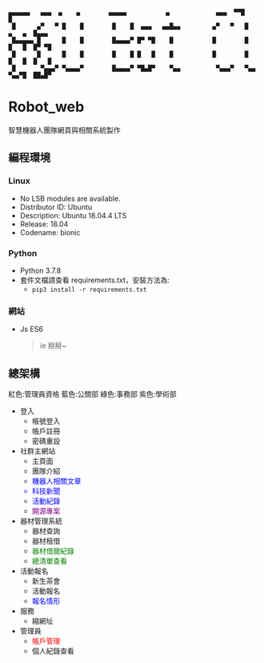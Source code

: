 ```
▄▄▄▄▄▄   ▄▄▄  ▄    ▄        ▄▄▄▄▄           ▄             ▄▄▄  ▀▀█           █
 █      ▄▀   ▀ █    █        █    █  ▄▄▄   ▄▄█▄▄         ▄▀   ▀   █    ▄   ▄  █▄▄▄
 █▄▄▄▄▄ █      █    █        █▄▄▄▄▀ █▀ ▀█    █           █        █    █   █  █▀ ▀█
 █      █      █    █        █    █ █   █    █           █        █    █   █  █   █
 █       ▀▄▄▄▀ ▀▄▄▄▄▀        █▄▄▄▄▀ ▀█▄█▀    ▀▄▄          ▀▄▄▄▀   ▀▄▄  ▀▄▄▀█  ██▄█▀
```
# Robot_web

智慧機器人團隊網頁與相關系統製作

## 編程環境

### Linux

- No LSB modules are available.
- Distributor ID: Ubuntu
- Description: Ubuntu 18.04.4 LTS
- Release: 18.04
- Codename: bionic

### Python

- Python 3.7.8
- 套件文檔請查看 requirements.txt，安裝方法為:
  - `pip3 install -r requirements.txt`

### 網站

- Js ES6
  > ie 掰掰~

## 總架構

紅色:管理員資格
藍色:公關部
綠色:事務部
紫色:學術部

- 登入
  - 帳號登入
  - 帳戶註冊
  - 密碼重設
- 社群主網站
  - 主頁面
  - 團隊介紹
  - <font color=blue>機器人相關文章
  - 科技新聞
  - 活動紀錄</font>
  - <font color=purple>開源專案</font>
- 器材管理系統
  - 器材查詢
  - 器材租借
  - <font color=green>器材借閱紀錄</font>
  - <font color=green>總清單查看</font>
- 活動報名
  - 新生茶會
  - 活動報名
  - <font color=blue>報名情形</font>
- 服務
  - 縮網址
- 管理員
  - <font color=red>帳戶管理</font>
  - 個人紀錄查看
